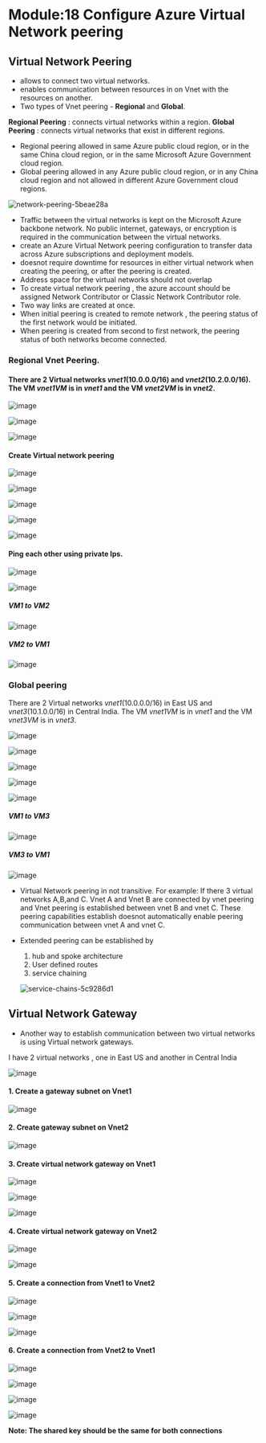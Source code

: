 # Module:18 Configure Azure Virtual Network peering

## Virtual Network Peering

- allows to connect two virtual networks.
- enables communication between resources in on Vnet with the resources on another.
- Two types of Vnet peering - __Regional__ and __Global__.

__Regional Peering__ : connects virtual networks within a region.
__Global Peering__ : connects virtual networks that exist in different regions.

- Regional peering allowed in same Azure public cloud region, or in the same China cloud region, or in the same Microsoft Azure Government cloud region.
- Global peering allowed in any Azure public cloud region, or in any China cloud region and not allowed in different Azure Government cloud regions.

![network-peering-5beae28a](https://github.com/anuja2015/AZ-104/assets/16287330/992f5041-aa5f-4bbe-a0c8-b190be1cb179)

- Traffic between the virtual networks is kept on the Microsoft Azure backbone network. No public internet, gateways, or encryption is required in the communication between the virtual networks.
- create an Azure Virtual Network peering configuration to transfer data across Azure subscriptions and deployment models.
- doesnot require downtime for resources in either virtual network when creating the peering, or after the peering is created.
- Address space for the virtual networks should not overlap
- To create virtual network peering , the azure account should be assigned Network Contributor or Classic Network Contributor role.
- Two way links are created at once.
- When initial peering is created to remote network , the peering status of the first network would be initiated.
- When peering is created from second to first network, the peering status of both networks become connected.

### Regional Vnet Peering.

#### There are 2 Virtual networks _vnet1_(10.0.0.0/16) and _vnet2_(10.2.0.0/16). The VM _vnet1VM_ is in _vnet1_ and the VM _vnet2VM_ is in _vnet2_.

![image](https://github.com/anuja2015/AZ-104/assets/16287330/c7927c2a-658d-44a8-9f02-54564159b920)

![image](https://github.com/anuja2015/AZ-104/assets/16287330/186bd89c-16ca-47e8-859c-f05c0b036709)

![image](https://github.com/anuja2015/AZ-104/assets/16287330/39636824-bed8-4d71-9907-34ab25367688)

#### Create Virtual network peering

![image](https://github.com/anuja2015/AZ-104/assets/16287330/57a12121-0ddd-4e9b-8fe0-88ab10ed9de7)

![image](https://github.com/anuja2015/AZ-104/assets/16287330/f78fd92f-2465-4f65-8a43-a9ece0a1a9a4)

![image](https://github.com/anuja2015/AZ-104/assets/16287330/f45f0128-bf45-44ea-87ad-ecef65f05846)

![image](https://github.com/anuja2015/AZ-104/assets/16287330/fc4a014a-b1a8-4e97-a0a2-d81409dd2597)

![image](https://github.com/anuja2015/AZ-104/assets/16287330/29c30cd5-3856-45b6-a632-052e46d2fb77)

#### Ping each other using private Ips.

![image](https://github.com/anuja2015/AZ-104/assets/16287330/3bc24bd8-53de-4cda-beed-6688a9952e0d)

![image](https://github.com/anuja2015/AZ-104/assets/16287330/1c07cd9f-cf98-416b-8a1c-9927d6b7093f)

##### VM1 to VM2

![image](https://github.com/anuja2015/AZ-104/assets/16287330/7e482542-161d-4937-b2cf-59b8f65230bf)

##### VM2 to VM1

![image](https://github.com/anuja2015/AZ-104/assets/16287330/c7e7adeb-ad6b-454b-8053-0d03650cbda2)


### Global peering

There are 2 Virtual networks _vnet1_(10.0.0.0/16) in East US and _vnet3_(10.1.0.0/16) in Central India. The VM _vnet1VM_ is in _vnet1_ and the VM _vnet3VM_ is in _vnet3_.

![image](https://github.com/anuja2015/AZ-104/assets/16287330/aac1db4e-463b-4849-9650-b5542ec56ed8)

![image](https://github.com/anuja2015/AZ-104/assets/16287330/00cd1dc4-46fd-4c44-a010-1bc92f49a830)

![image](https://github.com/anuja2015/AZ-104/assets/16287330/e6e33875-47de-4886-b0e1-8f5fa9ca9cf2)

![image](https://github.com/anuja2015/AZ-104/assets/16287330/947d68fc-e086-4b8f-ab37-5af7eace49e5)

![image](https://github.com/anuja2015/AZ-104/assets/16287330/a42b18be-4584-4d82-ac2d-83abf3f3f145)

##### VM1 to VM3

![image](https://github.com/anuja2015/AZ-104/assets/16287330/3350caef-4679-4acd-adb5-9db570d5ac88)

##### VM3 to VM1

![image](https://github.com/anuja2015/AZ-104/assets/16287330/cd4a6568-9ed4-40c3-8707-396ccac6918e)


- Virtual Network peering in not transitive. For example: If there 3 virtual networks A,B,and C. Vnet A and Vnet B are connected by vnet peering and  Vnet peering is established between vnet B and vnet C. These peering capabilities establish doesnot automatically enable peering communication between vnet A and vnet C.
- Extended peering can be established by
     1. hub and spoke architecture
     2. User defined routes
     3. service chaining

  ![service-chains-5c9286d1](https://github.com/anuja2015/AZ-104/assets/16287330/d5868d47-9705-4749-b268-40cc84aa507a)

## Virtual Network Gateway

- Another way to establish communication between two virtual networks is using Virtual network gateways.
  
I have 2 virtual networks , one in East US and another in Central India

![image](https://github.com/anuja2015/AZ-104/assets/16287330/351f52bc-e51c-49e9-894a-99d96e81003d)

#### 1. Create a gateway subnet on Vnet1

![image](https://github.com/anuja2015/AZ-104/assets/16287330/53ef2fca-adf4-4a0a-87c3-b8f0b438e003)

#### 2. Create gateway subnet on Vnet2

![image](https://github.com/anuja2015/AZ-104/assets/16287330/76daa948-073a-4836-9480-fb1ee5fc7ade)

#### 3. Create virtual network gateway on Vnet1

![image](https://github.com/anuja2015/AZ-104/assets/16287330/268715d2-28e9-45cd-889c-eb8cdd3894a1)

![image](https://github.com/anuja2015/AZ-104/assets/16287330/19754c0c-b8fa-498d-af61-2c29483e6715)

![image](https://github.com/anuja2015/AZ-104/assets/16287330/9a354065-4da4-4263-9e5e-a1c1e8ae733c)

#### 4. Create virtual network gateway on Vnet2

![image](https://github.com/anuja2015/AZ-104/assets/16287330/4d2a00a3-f376-4394-97cc-103c6992ca84)

![image](https://github.com/anuja2015/AZ-104/assets/16287330/126703b3-48d9-4307-96dd-59e69cc7960c)

#### 5. Create a connection from Vnet1 to Vnet2

![image](https://github.com/anuja2015/AZ-104/assets/16287330/18a4129a-a0dd-4109-9d20-96f65e9668c6)

![image](https://github.com/anuja2015/AZ-104/assets/16287330/cd2f8f96-7013-4e0d-8e15-ef74aef627ef)

![image](https://github.com/anuja2015/AZ-104/assets/16287330/458a76d1-5921-4b00-aa52-98903d5a996e)


#### 6. Create a connection from Vnet2 to Vnet1

![image](https://github.com/anuja2015/AZ-104/assets/16287330/834baac8-81b4-4bb8-8a27-fdbf61e9714a)

![image](https://github.com/anuja2015/AZ-104/assets/16287330/4b140439-28b3-4c55-8a26-834ea87c9614)

![image](https://github.com/anuja2015/AZ-104/assets/16287330/459dd4fd-fac5-45d2-ba52-6849c6abdce7)


![image](https://github.com/anuja2015/AZ-104/assets/16287330/5c25d4e9-34a5-40c6-8ea6-7f63e41f3329)


__Note: The shared key should be the same for both connections__




